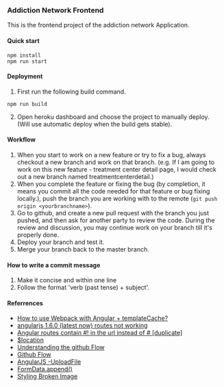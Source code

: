 ### Addiction Network Frontend
This is the frontend project of the addiction network Application.

#### Quick start
```
npm install
npm run start
```

#### Deployment
1. First run the following build command.
  ```
  npm run build
  ```

2. Open heroku dashboard and choose the project to manually deploy. (Will use automatic deploy when the build gets stable).

#### Workflow
1. When you start to work on a new feature or try to fix a bug, always checkout a new branch and work on that branch. (e.g. If I am going to work on this new feature - treatment center detail page, I would check out a new branch named treatmentcenterdetail.)
2. When you complete the feature or fixing the bug (by completion, it means you commit all the code needed for that feature or bug fixing locally.), push the branch you are working with to the remote (`git push origin <yourbranchname>`).
3. Go to github, and create a new pull request with the branch you just pushed, and then ask for another party to review the code. During the review and discussion, you may continue work on your branch till it's properly done.
4. Deploy your branch and test it.
5. Merge your branch back to the master branch.

#### How to write a commit message
1. Make it concise and within one line
2. Follow the format 'verb (past tense) + subject'.

#### Referrences
* [How to use Webpack with Angular + templateCache?](http://stackoverflow.com/questions/33300289/how-to-use-webpack-with-angular-templatecache)
* [angularjs 1.6.0 (latest now) routes not working](http://stackoverflow.com/questions/41211875/angularjs-1-6-0-latest-now-routes-not-working)
* [Angular routes contain #! in the url instead of # [duplicate]](http://stackoverflow.com/questions/41334798/angular-routes-contain-in-the-url-instead-of)
* [$location](https://docs.angularjs.org/guide/migration#commit-aa077e8)
* [Understanding the github Flow](https://guides.github.com/introduction/flow/)
* [Github Flow](http://scottchacon.com/2011/08/31/github-flow.html)
* [AngularJS -UploadFile](https://www.tutorialspoint.com/angularjs/angularjs_upload_file.htm)
* [FormData.append()](https://developer.mozilla.org/en-US/docs/Web/API/FormData/append)
* [Styling Broken Image](https://bitsofco.de/styling-broken-images/)
